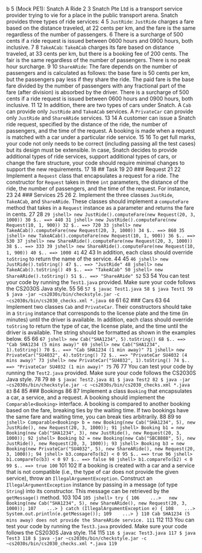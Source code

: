 b 5 (Mock PE1): Snatch A Ride
  2
  3 Snatch Pte Ltd is a transport service provider trying to vie for a place in the public transport arena.  Snatch provides three      types of ride services:
  4
  5 `JustRide`: `JustRide` charges a fare based on the distance traveled, at 22 cents per km, and the fare is the same regardless       of the number of passengers.
  6 There is a surcharge of 500 cents if a ride request is issued between 0600 hours and 0900 hours, both inclusive.
  7
  8 `TakeACab`: `TakeACab` charges its fare based on distance traveled, at 33 cents per km, but there is a booking fee of 200           cents.  The fair is the same regardless of the number of passengers.  There is no peak hour surcharge.
  9
 10 `ShareARide`: The fare depends on the number of passengers and is calculated as follows: the base fare is 50 cents per km, but      the passengers pay less if they share the ride.  The paid fare is the base fare divided by the number of passengers with any        fractional part of the fare (after division) is absorbed by the driver.  There is a surcharge of 500 cents if a ride request is     issued between 0600 hours and 0900 hours, both inclusive.
 11
 12 In addition, there are two types of cars under Snatch.  A `Cab` can provide only `JustRide` and `TakeACab` services.  A             `PrivateCar` can provide only `JustRide` and `ShareARide` services.
 13
 14 A customer can issue a Snatch ride request, specified by the distance of the ride, the number of passengers, and the time of        the request.  A booking is made when a request is matched with a car under a particular ride service.
 15
 16 To get full marks, your code not only needs to be correct (including passing all the test cases) but its design must be             extensible.  In case, Snatch decides to provide additional types of ride services, support additional types of cars, or change      the fare structure, your code should require minimal changes to support the new requirements.
 17
 18 ## Task
 19
 20 ### Request
 21
 22 Implement a `Request` class that encapsulates a request for a ride.  The constructor for `Request` takes in three `int`             parameters, the distance of the ride, the number of passengers, and the time of the request.  For instance,
 23
 24 ### Services
 25
 26 2. Implement the three classes `JustRide`, `TakeACab`, and `ShareARide`.  These classes should implement a `computeFare` method     that takes in a `Request` instance as a parameter and returns the fare in cents.
 27
 28 ```
 29 jshell> new JustRide().computeFare(new Request(20, 3, 1000))
 30 $.. ==> 440
 31 jshell> new JustRide().computeFare(new Request(10, 1, 900))
 32 $.. ==> 720
 33 jshell> new TakeACab().computeFare(new Request(20, 3, 1000))
 34 $.. ==> 860
 35 jshell> new TakeACab().computeFare(new Request(10, 1, 900))
 36 $.. ==> 530
 37 jshell> new ShareARide().computeFare(new Request(20, 3, 1000))
 38 $.. ==> 333
 39 jshell> new ShareARide().computeFare(new Request(10, 1, 900))
 40 $.. ==> 1000
 41 ```
 42
 43 In addition, each class should override `toString` to return the name of the service.
 44
 45 ```
 46 jshell> new JustRide().toString()
 47 $.. ==> "JustRide"
 48 jshell> new TakeACab().toString()
 49 $.. ==> "TakeACab"
 50 jshell> new ShareARide().toString()
 51 $.. ==> "ShareARide"
 52 ```
 53
 54 You can test your code by running the `Test1.java` provided.  Make sure your code follows the CS2030S Java style.
 55
 56 ```
 57 $ javac Test1.java
 58 $ java Test1
 59 $ java -jar ~cs2030s/bin/checkstyle.jar -c ~cs2030s/bin/cs2030_checks.xml *.java
 60 ```
 61
 62 ### Cars
 63
 64 Implement two classes `Cab` and `PrivateCar`.  Their constructors should take in a `String` instance that corresponds to the        license plate and the time (in minutes) until the driver is available.  In addition, each class should override `toString` to       return the type of car, the license plate, and the time until the driver is available.  The string should be formatted as shown     in the examples below.
 65
 66 ```
 67 jshell> new Cab("SHA1234", 5).toString()
 68 $.. ==> "Cab SHA1234 (5 mins away)"
 69 jshell> new Cab("SHA1234", 1).toString()
 70 $.. ==> "Cab SHA1234 (1 min away)"
 71 jshell> new PrivateCar("SU4032", 4).toString()
 72 $.. ==> "PrivateCar SU4032 (4 mins away)"
 73 jshell> new PrivateCar("SU4032", 1).toString()
 74 $.. ==> "PrivateCar SU4032 (1 min away)"
 75 ```
 76
 77 You can test your code by running the `Test2.java` provided.  Make sure your code follows the CS2030S Java style.
 78
 79 ```
 80 $ javac Test2.java
 81 $ java Test2
 82 $ java -jar ~cs2030s/bin/checkstyle.jar -c ~cs2030s/bin/cs2030_checks.xml *.java
 83 ```
 84
 85 ### Bookings
 86
 87 Implement a class `Booking` that encapsulates a car, a service, and a request.  A booking should implement the                      `Comparable<Booking>` interface.  A booking is compared to another booking based on the fare, breaking ties by the waiting          time.  If two bookings have the same fare and waiting time, you can break ties arbitrarily.
 88
 89 ```
 90 jshell> Comparable<Booking> b = new Booking(new Cab("SHA1234", 5), new JustRide(), new Request(20, 3, 1000));
 91 jshell> Booking b1 = new Booking(new Cab("SHA1234", 3), new JustRide(), new Request(20, 3, 1000));
 92 jshell> Booking b2 = new Booking(new Cab("SBC8888", 5), new JustRide(), new Request(20, 3, 1000));
 93 jshell> Booking b3 = new Booking(new PrivateCar("SU4032", 5), new ShareARide(), new Request(20, 3, 1000));
 94 jshell> b3.compareTo(b2) < 0
 95 $.. ==> true
 96 jshell> b1.compareTo(b3) < 0
 97 $.. ==> false
 98 jshell> b1.compareTo(b2) < 0
 99 $.. ==> true
100 ```
101
102 If a booking is created with a car and a service that is not compatible (i.e., the type of car does not        provide the given service), throw an `IllegalArgumentException`.  Construct an `IllegalArgumentException`      instance by passing in a message (of type `String`) into its constructor. This message can be retrieved by     the `getMessage()` method.
103
104 ```
105 jshell> try {
106    ...>   new Booking(new Cab("SHA1234", 5), new ShareARide(), new Request(20, 3, 1000));
107    ...> } catch (IllegalArgumentException e) {
108    ...>   System.out.println(e.getMessage());
109    ...> }
110 Cab SHA1234 (5 mins away) does not provide the ShareARide service.
111 ```
112
113 You can test your code by running the `Test3.java` provided.  Make sure your code follows the CS2030S Java     style.
114
115 ```
116 $ javac Test3.java
117 $ java Test3
118 $ java -jar ~cs2030s/bin/checkstyle.jar -c ~cs2030s/bin/cs2030_checks.xml *.java
119 ```
